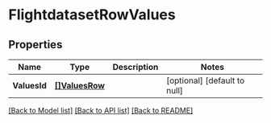 # FlightdatasetRowValues

## Properties
Name | Type | Description | Notes
------------ | ------------- | ------------- | -------------
**ValuesId** | [**[]ValuesRow**](values_row.md) |  | [optional] [default to null]

[[Back to Model list]](../README.md#documentation-for-models) [[Back to API list]](../README.md#documentation-for-api-endpoints) [[Back to README]](../README.md)

